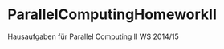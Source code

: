 ParallelComputingHomeworkII
===========================

Hausaufgaben für Parallel Computing II WS 2014/15
